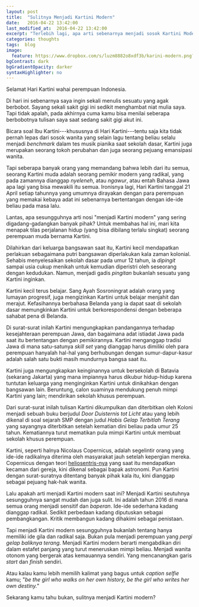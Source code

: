 ```yaml
---
layout: post
title:  "Sulitnya Menjadi Kartini Modern"
date:   2016-04-22 13:42:00
last_modified_at:  2016-04-22 13:42:00
excerpt: "Terlebih lagi, apa arti sebenarnya menjadi sosok Kartini Modern?"
categories: thoughts
tags:  blog
image:
  feature: https://www.dropbox.com/s/luzm8882o8xdf3b/karini-modern.png?raw=1
bgContrast: dark
bgGradientOpacity: darker
syntaxHighlighter: no
---
```


Selamat Hari Kartini wahai perempuan Indonesia.

Di hari ini sebenarnya saya ingin sekali menulis sesuatu yang agak berbobot. Sayang sekali sakit gigi ini sedikit menghambat niat mulia saya. Tapi tidak apalah, pada akhirnya cuma kamu bisa menilai seberapa berbobotnya tulisan saya saat sedang sakit gigi akut ini.

Bicara soal Ibu Kartini---khususnya di Hari Kartini---tentu saja kita tidak pernah lepas dari sosok wanita yang selain lagu tentang beliau selalu menjadi *benchmark* dalam tes musik pianika saat sekolah dasar, Kartini juga merupakan seorang tokoh perubahan dan juga seorang pejuang emansipasi wanita.

Tapi seberapa banyak orang yang memandang bahwa lebih dari itu semua, seorang Kartini muda adalah seorang pemikir modern yang radikal, yang pada zamannya dianggap *nyeleneh*, atau *ngawur*, atau entah Bahasa Jawa apa lagi yang bisa mewakili itu semua. Ironisnya lagi, Hari Kartini tanggal 21 April setiap tahunnya yang umumnya dirayakan dengan para perempuan yang memakai kebaya adat ini sebenarnya bertentangan dengan ide-ide beliau pada masa lalu.

Lantas, apa sesungguhnya arti nosi "menjadi Kartini modern" yang sering digadang-gadangkan banyak pihak? Untuk membahas hal ini, mari kita menapak tilas perjalanan hidup (yang bisa dibilang terlalu singkat) seorang perempuan muda bernama Kartini.

Dilahirkan dari keluarga bangsawan saat itu, Kartini kecil mendapatkan perlakuan sebagaimana putri bangsawan diperlakukan kala zaman kolonial. Sehabis menyelesaikan sekolah dasar pada umur 12 tahun, ia *dipingit* sampai usia cukup menikah untuk kemudian diperistri oleh seseorang dengan kedudukan. Namun, menjadi gadis *pingitan* bukanlah sesuatu yang Kartini inginkan.

<div class="img img--fullContainer img--14xLeading desaturate" style="background-image: url(http://www.reactiongifs.com/r/iooo.gif);"></div>

Kartini kecil terus belajar. Sang Ayah Sosroningrat adalah orang yang lumayan progresif, juga mengizinkan Kartini untuk belajar menjahit dan merajut. Kefasihannya berbahasa Belanda yang ia dapat saat di sekolah dasar memungkinkan Kartini untuk berkorespondensi dengan beberapa sahabat pena di Belanda.

Di surat-surat inilah Kartini mengungkapkan pandangannya terhadap kesejahteraan perempuan Jawa, dan bagaimana adat istiadat Jawa pada saat itu bertentangan dengan pemikirannya. Kartini menganggap tradisi Jawa di mana satu-satunya *skill set* yang dianggap harus dimiliki oleh para perempuan hanyalah hal-hal yang berhubungan dengan sumur-dapur-kasur adalah salah satu bukti masih mundurnya bangsa saat itu.

Kartini juga mengungkapkan keinginannya untuk bersekolah di Batavia (sekarang Jakarta) yang mana impiannya harus dikubur hidup-hidup karena tuntutan keluarga yang menginginkan Kartini untuk dinikahkan dengan bangsawan lain. Beruntung, calon suaminya mendukung penuh mimpi Kartini yang lain; mendirikan sekolah khusus perempuan.

Dari surat-surat inilah tulisan Kartini dikumpulkan dan diterbitkan oleh Koloni menjadi sebuah buku berjudul *Door Duisternis tot Licht* atau yang lebih dikenal di soal sejarah SMP dengan judul *Habis Gelap Terbitlah Terang* yang sayangnya diterbitkan setelah kematian dini beliau pada umur 25 tahun. Kematiannya turut mematikan pula mimpi Kartini untuk membuat sekolah khusus perempuan.

<div class="img img--fullContainer img--14xLeading desaturate" style="background-image: url(http://www.reactiongifs.com/r/dmbrdy.gif);"></div>

Kartini, seperti halnya Nicolaus Copernicus, adalah segelintir orang yang ide-ide radikalnya diterima oleh masyarakat jauh setelah kepergian mereka. Copernicus dengan teori [heliosentris-nya](https://en.wikipedia.org/wiki/Heliocentrism) yang saat itu mendapatkan kecaman dari gereja, kini dikenal sebagai bapak astronomi. Pun Kartini dengan surat-suratnya ditentang banyak pihak kala itu, kini dianggap sebagai pejuang hak-hak wanita.

Lalu apakah arti menjadi Kartini modern saat ini? Menjadi Kartini seutuhnya sesungguhnya sangat mudah dan juga sulit. Ini adalah tahun 2016 di mana semua orang menjadi sensitif dan *baperan*. Ide-ide sederhana kadang dianggap radikal. Sedikit perbedaan kadang diputuskan sebagai pembangkangan. Kritik membangun kadang dihakimi sebagai penistaan.

Tapi menjadi Kartini modern sesungguhnya bukanlah tentang hanya memiliki ide gila dan radikal saja. Bukan pula menjadi perempuan yang *pergi gelap baliknya terang*. Menjadi Kartini modern berarti mengabdikan diri dalam estafet panjang yang turut meneruskan mimpi beliau. Menjadi wanita otonom yang bergerak atas kemauannya sendiri. Yang mencanangkan garis *start* dan *finish* sendiri.


Atau kalau kamu lebih memilih kalimat yang bagus untuk *caption selfie* kamu; "*be the girl who walks on her own history, be the girl who writes her own destiny."*

<div class="img img--fullContainer img--14xLeading desaturate" style="background-image: url(http://www.reactiongifs.com/wp-content/uploads/2013/08/give-up.gif);"></div>

Sekarang kamu tahu bukan, sulitnya menjadi Kartini modern?
